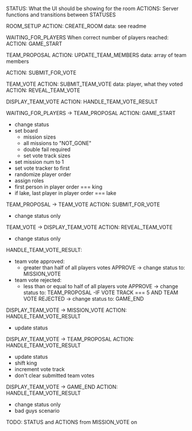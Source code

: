 STATUS: What the UI should be showing for the room
ACTIONS: Server functions and transitions between STATUSES

ROOM_SETUP
  ACTION: CREATE_ROOM
    data: see readme

WAITING_FOR_PLAYERS
  When correct number of players reached:
    ACTION: GAME_START

TEAM_PROPOSAL
  ACTION: UPDATE_TEAM_MEMBERS
    data: array of team members
  <!-- ACTION: SUBMIT_FOR_DISCUSSION -->
  ACTION: SUBMIT_FOR_VOTE

TEAM_VOTE
  ACTION: SUBMIT_TEAM_VOTE
    data: player, what they voted
  ACTION: REVEAL_TEAM_VOTE

DISPLAY_TEAM_VOTE
  ACTION: HANDLE_TEAM_VOTE_RESULT

WAITING_FOR_PLAYERS -> TEAM_PROPOSAL
ACTION: GAME_START
- change status
- set board
  - mission sizes
  - all missions to "NOT_GONE"
  - double fail required
  - set vote track sizes
- set mission num to 1
- set vote tracker to first
- randomize player order
- assign roles
- first person in player order === king
- if lake, last player in player order === lake

TEAM_PROPOSAL -> TEAM_VOTE
ACTION: SUBMIT_FOR_VOTE
- change status only

TEAM_VOTE -> DISPLAY_TEAM_VOTE
ACTION: REVEAL_TEAM_VOTE
- change status only

HANDLE_TEAM_VOTE_RESULT:
- team vote approved:
  - greater than half of all players votes APPROVE
  -> change status to: MISSION_VOTE
- team vote rejected:
  - less than or equal to half of all players vote APPROVE
  -> change status to: TEAM_PROPOSAL
-IF VOTE TRACK === 5 AND TEAM VOTE REJECTED
  -> change status to: GAME_END

DISPLAY_TEAM_VOTE -> MISSION_VOTE
ACTION: HANDLE_TEAM_VOTE_RESULT
- update status

DISPLAY_TEAM_VOTE -> TEAM_PROPOSAL
ACTION: HANDLE_TEAM_VOTE_RESULT
- update status
- shift king
- increment vote track
- don't clear submitted team votes

DISPLAY_TEAM_VOTE -> GAME_END
ACTION: HANDLE_TEAM_VOTE_RESULT
- change status only
- bad guys scenario

TODO: STATUS and ACTIONS from MISSION_VOTE on
